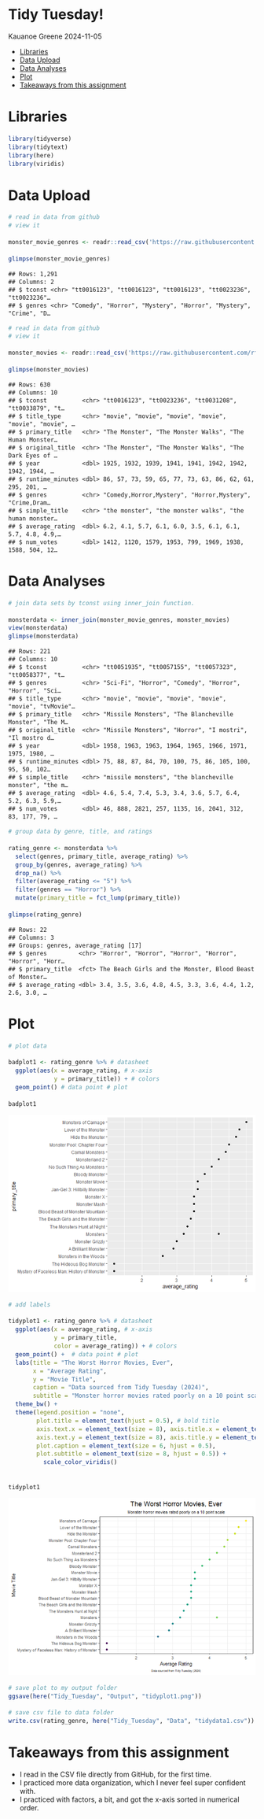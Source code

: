 Tidy Tuesday!
================
Kauanoe Greene
2024-11-05

- [Libraries](#libraries)
- [Data Upload](#data-upload)
- [Data Analyses](#data-analyses)
- [Plot](#plot)
- [Takeaways from this assignment](#takeaways-from-this-assignment)

# Libraries

``` r
library(tidyverse)
library(tidytext)
library(here)
library(viridis)
```

# Data Upload

``` r
# read in data from github
# view it

monster_movie_genres <- readr::read_csv('https://raw.githubusercontent.com/rfordatascience/tidytuesday/master/data/2024/2024-10-29/monster_movie_genres.csv')

glimpse(monster_movie_genres)
```

    ## Rows: 1,291
    ## Columns: 2
    ## $ tconst <chr> "tt0016123", "tt0016123", "tt0016123", "tt0023236", "tt0023236"…
    ## $ genres <chr> "Comedy", "Horror", "Mystery", "Horror", "Mystery", "Crime", "D…

``` r
# read in data from github
# view it

monster_movies <- readr::read_csv('https://raw.githubusercontent.com/rfordatascience/tidytuesday/master/data/2024/2024-10-29/monster_movies.csv')

glimpse(monster_movies)
```

    ## Rows: 630
    ## Columns: 10
    ## $ tconst          <chr> "tt0016123", "tt0023236", "tt0031208", "tt0033879", "t…
    ## $ title_type      <chr> "movie", "movie", "movie", "movie", "movie", "movie", …
    ## $ primary_title   <chr> "The Monster", "The Monster Walks", "The Human Monster…
    ## $ original_title  <chr> "The Monster", "The Monster Walks", "The Dark Eyes of …
    ## $ year            <dbl> 1925, 1932, 1939, 1941, 1941, 1942, 1942, 1942, 1944, …
    ## $ runtime_minutes <dbl> 86, 57, 73, 59, 65, 77, 73, 63, 86, 62, 61, 295, 201, …
    ## $ genres          <chr> "Comedy,Horror,Mystery", "Horror,Mystery", "Crime,Dram…
    ## $ simple_title    <chr> "the monster", "the monster walks", "the human monster…
    ## $ average_rating  <dbl> 6.2, 4.1, 5.7, 6.1, 6.0, 3.5, 6.1, 6.1, 5.7, 4.8, 4.9,…
    ## $ num_votes       <dbl> 1412, 1120, 1579, 1953, 799, 1969, 1938, 1588, 504, 12…

# Data Analyses

``` r
# join data sets by tconst using inner_join function.

monsterdata <- inner_join(monster_movie_genres, monster_movies)
view(monsterdata)
glimpse(monsterdata)
```

    ## Rows: 221
    ## Columns: 10
    ## $ tconst          <chr> "tt0051935", "tt0057155", "tt0057323", "tt0058377", "t…
    ## $ genres          <chr> "Sci-Fi", "Horror", "Comedy", "Horror", "Horror", "Sci…
    ## $ title_type      <chr> "movie", "movie", "movie", "movie", "movie", "tvMovie"…
    ## $ primary_title   <chr> "Missile Monsters", "The Blancheville Monster", "The M…
    ## $ original_title  <chr> "Missile Monsters", "Horror", "I mostri", "Il mostro d…
    ## $ year            <dbl> 1958, 1963, 1963, 1964, 1965, 1966, 1971, 1975, 1980, …
    ## $ runtime_minutes <dbl> 75, 88, 87, 84, 70, 100, 75, 86, 105, 100, 95, 50, 102…
    ## $ simple_title    <chr> "missile monsters", "the blancheville monster", "the m…
    ## $ average_rating  <dbl> 4.6, 5.4, 7.4, 5.3, 3.4, 3.6, 5.7, 6.4, 5.2, 6.3, 5.9,…
    ## $ num_votes       <dbl> 46, 888, 2821, 257, 1135, 16, 2041, 312, 83, 177, 79, …

``` r
# group data by genre, title, and ratings

rating_genre <- monsterdata %>% 
  select(genres, primary_title, average_rating) %>% 
  group_by(genres, average_rating) %>% 
  drop_na() %>% 
  filter(average_rating <= "5") %>% 
  filter(genres == "Horror") %>% 
  mutate(primary_title = fct_lump(primary_title))

glimpse(rating_genre)
```

    ## Rows: 22
    ## Columns: 3
    ## Groups: genres, average_rating [17]
    ## $ genres         <chr> "Horror", "Horror", "Horror", "Horror", "Horror", "Horr…
    ## $ primary_title  <fct> The Beach Girls and the Monster, Blood Beast of Monster…
    ## $ average_rating <dbl> 3.4, 3.5, 3.6, 4.8, 4.5, 3.3, 3.6, 4.4, 1.2, 2.6, 3.0, …

# Plot

``` r
# plot data

badplot1 <- rating_genre %>% # datasheet
  ggplot(aes(x = average_rating, # x-axis
             y = primary_title)) + # colors
  geom_point() # data point # plot
  
badplot1  
```

![](../Output/plot%20attempt-1.png)<!-- -->

``` r
# add labels

tidyplot1 <- rating_genre %>% # datasheet
  ggplot(aes(x = average_rating, # x-axis
             y = primary_title, 
             color = average_rating)) + # colors
  geom_point() +  # data point # plot
  labs(title = "The Worst Horror Movies, Ever", 
       x = "Average Rating", 
       y = "Movie Title", 
       caption = "Data sourced from Tidy Tuesday (2024)", 
       subtitle = "Monster horror movies rated poorly on a 10 point scale") + 
  theme_bw() + 
  theme(legend.position = "none", 
        plot.title = element_text(hjust = 0.5), # bold title
        axis.text.x = element_text(size = 8), axis.title.x = element_text(size = 10), # adjust x-axis labels
        axis.text.y = element_text(size = 8), axis.title.y = element_text(size = 10),   # adjust y-axis labels
        plot.caption = element_text(size = 6, hjust = 0.5),
        plot.subtitle = element_text(size = 8, hjust = 0.5)) + 
          scale_color_viridis()
  

tidyplot1
```

![](../Output/tidyplot1-1.png)<!-- -->

``` r
# save plot to my output folder
ggsave(here("Tidy_Tuesday", "Output", "tidyplot1.png")) 

# save csv file to data folder
write.csv(rating_genre, here("Tidy_Tuesday", "Data", "tidydata1.csv"))
```

# Takeaways from this assignment

- I read in the CSV file directly from GitHub, for the first time.  
- I practiced more data organization, which I never feel super confident
  with.  
- I practiced with factors, a bit, and got the x-axis sorted in
  numerical order.
